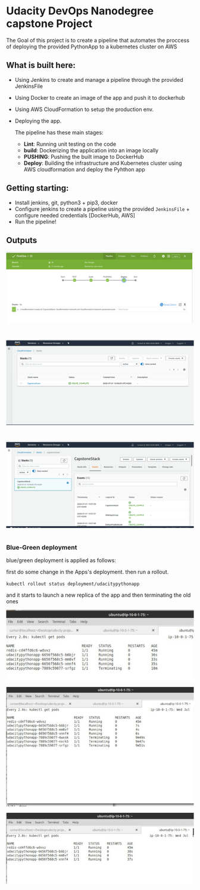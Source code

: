 # Udacity DevOps Nanodegree capstone Project

The Goal of this project is to create a pipeline that automates the proccess of deploying the provided PythonApp to a kubernetes cluster on AWS

## What is built here:
- Using Jenkins to create and manage a pipeline through the provided JenkinsFile
- Using Docker to create an image of the app and push it to dockerhub
- Using AWS CloudFormation to setup the production env.
- Deploying the app.

  The pipeline has these main stages:
  - **Lint**: Running unit testing on the code
  - **build**: Dockerizing the application into an image locally
  - **PUSHING**: Pushing the built image to DockerHub
  - **Deploy**: Building the infrastructure and Kubernetes cluster using AWS cloudformation and deploy the Pyhthon app
  
## Getting starting:
- Install jenkins, git, python3 + pip3, docker
- Configure jenkins to create a pipeline using the provided `JenkinsFile` + configure needed credentials [DockerHub, AWS]
- Run the pipeline!

## Outputs
![](https://github.com/SamarGooda/udacity-nanodegree-capstonProject/blob/master/screenshots/output1.png)
#
![](https://github.com/SamarGooda/udacity-nanodegree-capstonProject/blob/master/screenshots/output2.png)
#
![](https://github.com/SamarGooda/udacity-nanodegree-capstonProject/blob/master/screenshots/output3.png)
#

### Blue-Green deployment

blue/green deployment is applied as follows:

first do some change in the Apps's deployment.
then run a rollout. 

`kubectl rollout status deployment/udacitypythonapp`

and it starts to launch a new replica of the app and then terminating the old ones
 
![](https://github.com/SamarGooda/udacity-nanodegree-capstonProject/blob/master/screenshots/deployment1.jpeg)

![](https://github.com/SamarGooda/udacity-nanodegree-capstonProject/blob/master/screenshots/deployment2.jpeg)

![](https://github.com/SamarGooda/udacity-nanodegree-capstonProject/blob/master/screenshots/deployment3.jpeg)
